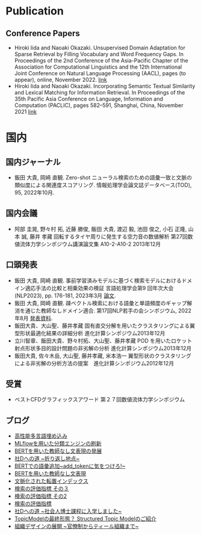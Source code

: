# Publication
## Conference Papers
- Hiroki Iida and Naoaki Okazaki. Unsupervised Domain Adaptation for Sparse Retrieval by Filling Vocabulary and Word Frequency Gaps. In Proceedings of the 2nd Conference of the Asia-Pacific Chapter of the Association for Computational Linguistics and the 12th International Joint Conference on Natural Language Processing (AACL), pages (to appear), online, November 2022. [link](https://arxiv.org/abs/2211.03988)
- Hiroki Iida and Naoaki Okazaki. Incorporating Semantic Textual Similarity and Lexical Matching for Information Retrieval. In Proceedings of the 35th Pacific Asia Conference on Language, Information and Computation (PACLIC), pages 582–591, Shanghai, China, November 2021 [link](https://aclanthology.org/2021.paclic-1.61/)

# 国内
## 国内ジャーナル
- 飯田 大貴, 岡崎 直観. Zero-shot ニューラル検索のための語彙一致と文脈の類似度による関連度スコアリング. 情報処理学会論文誌データベース(TOD), 95, 2022年10月.

## 国内会議
- 阿部 圭晃, 野々村 拓, 近藤 勝俊, 飯田 大貴, 渡辺 毅, 池田 俊之, 小石 正隆, 山本 誠, 藤井 孝藏 回転するタイヤ周りに発生する空力音の数値解析 第27回数値流体力学シンポジウム講演論文集 A10-2-A10-2 2013年12月

## 口頭発表
- 飯⽥ ⼤貴, 岡崎 直観. 事前学習済みモデルに基づく検索モデルにおけるドメイン適応⼿法の⽐較と相乗効果の検証 ⾔語処理学会第9 回年次⼤会 (NLP2023), pp. 176-181, 2023年3⽉ [論文](https://www.anlp.jp/proceedings/annual_meeting/2023/pdf_dir/P1-9.pdf).
- 飯⽥ ⼤貴, 岡崎 直観. 疎ベクトル検索における語彙と単語頻度のギャップ解消を通じた教師なしドメイン適合. 第17回NLP若⼿の会シンポジウム, 2022年8⽉ [発表資料](https://twitter.com/HIROKIIIDA7/status/1564434437286203392).
- 飯田大貴、大山聖、藤井孝藏 固有直交分解を用いたクラスタリングによる翼型形状最適化結果の詳細分析 進化計算シンポジウム2013年12月
- 立川智章、飯田大貴、野々村拓、大山聖、藤井孝藏 POD を用いたロケット射点形状多目的設計問題の非劣解の分析 進化計算シンポジウム2013年12月
- 飯田大貴, 佐々木岳, 大山聖, 藤井孝藏, 米本浩一 翼型形状のクラスタリングによる非劣解の分析方法の提案　進化計算シンポジウム2012年12月


## 受賞
- ベストCFDグラフィックスアワード 第２７回数値流体力学シンポジウム

## ブログ
- [高性能多言語埋め込み](https://note.com/retrieva/n/n5abba0f8c7c4)
- [MLflowを用いた分類エンジンの刷新](https://tech.retrieva.jp/entry/20230404)
- [BERTを用いた教師なし文表現の発展](https://tech.retrieva.jp/entry/20221028)
- [社Dへの道 ~折り返し地点~](https://tech.retrieva.jp/entry/20220330)
- [BERTでの語彙追加~add_tokenに気をつけろ!~](https://tech.retrieva.jp/entry/2021/12/27/110000)
- [BERTを用いた教師なし文表現](https://tech.retrieva.jp/entry/2021/10/12/130850)
- [文脈化された転置インデックス](https://tech.retrieva.jp/entry/2021/07/19/100259)
- [検索の評価指標 その３](https://tech.retrieva.jp/entry/2021/02/25/095207)
- [検索の評価指標 その2](https://tech.retrieva.jp/entry/2020/11/17/103927)
- [検索の評価指標](https://tech.retrieva.jp/entry/2020/08/20/142604)
- [社Dへの道 ~社会人博士課程に入学しました~](https://tech.retrieva.jp/entry/2020/06/08/121548)
- [TopicModelの最終形態？ Structured Topic Modelのご紹介](https://tech.retrieva.jp/entry/2020/02/07/112625)
- [組織デザインの展開 ~官僚制からティール組織まで~](https://tech.retrieva.jp/entry/2019/06/27/142945)
